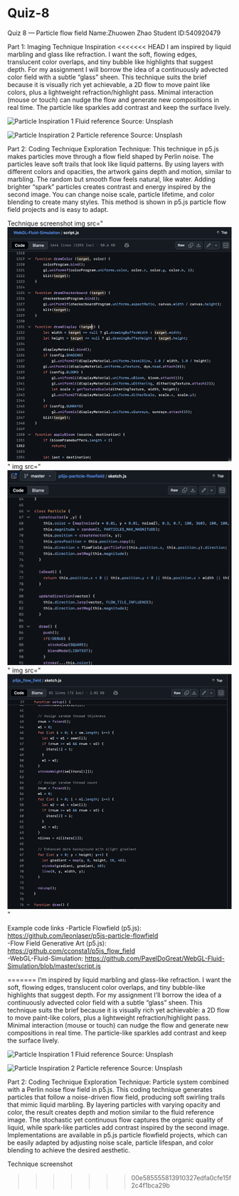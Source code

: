 # Quiz-8
Quiz 8 — Particle flow field
Name:Zhuowen Zhao
Student ID:540920479

Part 1: Imaging Technique Inspiration
<<<<<<< HEAD
I am inspired by liquid marbling and glass like refraction. I want the soft, flowing edges, translucent color overlaps, and tiny bubble like highlights that suggest depth. For my assignment I will borrow the idea of a continuously advected color field with a subtle “glass” sheen. This technique suits the brief because it is visually rich yet achievable, a 2D flow to move paint like colors, plus a lightweight refraction/highlight pass. Minimal interaction (mouse or touch) can nudge the flow and generate new compositions in real time. The particle like sparkles add contrast and keep the surface lively.

![Particle Inspiration 1](https://unsplash.com/photos/map-coehWzQT1iw) Fluid reference
Source: Unsplash 

![Particle Inspiration 2](https://unsplash.com/photos/an-abstract-painting-of-a-blue-yellow-and-red-color-scheme-UsUfpYMBgRo) Particle reference 
Source: Unsplash

Part 2: Coding Technique Exploration
Technique: This technique in p5.js makes particles move through a flow field shaped by Perlin noise. The particles leave soft trails that look like liquid patterns. By using layers with different colors and opacities, the artwork gains depth and motion, similar to marbling. The random but smooth flow feels natural, like water. Adding brighter “spark” particles creates contrast and energy inspired by the second image. You can change noise scale, particle lifetime, and color blending to create many styles. This method is shown in p5.js particle flow field projects and is easy to adapt.

Technique screenshot
img src="![alt text](<assets/WebGL-fluid simulation(screenshot).png>)"
img src="![alt text](assets/p5js-particle-flowfield.png)"
img src="![alt text](assets/p5js_flow_field.png)"


Example code links
-Particle Flowfield (p5.js): https://github.com/leonlaser/p5js-particle-flowfield  
-Flow Field Generative Art (p5.js): https://github.com/cconsta1/p5js_flow_field  
-WebGL-Fluid-Simulation: https://github.com/PavelDoGreat/WebGL-Fluid-Simulation/blob/master/script.js

=======
I’m inspired by liquid marbling and glass-like refraction. I want the soft, flowing edges, translucent color overlaps, and tiny bubble-like highlights that suggest depth. For my assignment I’ll borrow the idea of a continuously advected color field with a subtle “glass” sheen. This technique suits the brief because it is visually rich yet achievable: a 2D flow to move paint-like colors, plus a lightweight refraction/highlight pass. Minimal interaction (mouse or touch) can nudge the flow and generate new compositions in real time. The particle-like sparkles add contrast and keep the surface lively.

![Particle Inspiration 1](https://unsplash.com/photos/map-coehWzQT1iw) Fluid reference
Source: Unsplash 

![Particle Inspiration 2](https://unsplash.com/photos/an-abstract-painting-of-a-blue-yellow-and-red-color-scheme-UsUfpYMBgRo) Particle reference 
Source: Unsplash

Part 2: Coding Technique Exploration
Technique: Particle system combined with a Perlin noise flow field in p5.js.
This coding technique generates particles that follow a noise-driven flow field, producing soft swirling trails that mimic liquid marbling. By layering particles with varying opacity and color, the result creates depth and motion similar to the fluid reference image. The stochastic yet continuous flow captures the organic quality of liquid, while spark-like particles add contrast inspired by the second image. Implementations are available in p5.js particle flowfield projects, which can be easily adapted by adjusting noise scale, particle lifespan, and color blending to achieve the desired aesthetic.

Technique screenshot
>>>>>>> 00e585555813910327edfa0cfe15f2c4f1bca29b
